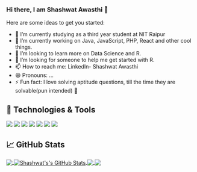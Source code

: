 ### Hi there, I am Shashwat Awasthi 👋

Here are some ideas to get you started:

- 🔭 I’m currently studying as a third year student at NIT Raipur
- 🌱 I’m currently working on Java, JavaScript, PHP, React and other cool things.
- 👯 I’m looking to learn more on Data Science and R.
- 🤔 I’m looking for someone to help me get started with R.
- 📫 How to reach me: LinkedIn- Shashwat Awasthi
- 😄 Pronouns: ...
- ⚡ Fun fact: I love solving aptitude questions, till the time they are solvable(pun intended) 🤣

## 🔧 Technologies & Tools
![](https://img.shields.io/badge/JS-Javascript-yellowgreen)
![](https://img.shields.io/badge/-React-yellowgreen)
![](https://img.shields.io/badge/-JAVA-yellowgreen)
![](https://img.shields.io/badge/-JSON-yellowgreen)
![](https://img.shields.io/badge/-PHP-yellowgreen)
![](https://img.shields.io/badge/-NodeJS-yellowgreen)
![](https://img.shields.io/badge/-R-yellowgreen)



## &#x1f4c8; GitHub Stats

<a href="https://github.com/ShashwatAwasthi04/ShashwatAwasthi04">
  <img align="center" src="https://github-readme-stats.vercel.app/api/top-langs/?username=ShashwatAwasthi04&hide=java,html&title_color=ffffff&text_color=c9cacc&icon_color=2bbc8a&bg_color=1d1f21" />
</a>
<a href="https://github.com/ShashwatAwasthi04/ShashwatAwasthi04">
  <img align="center" src="https://github-readme-stats.vercel.app/api?username=ShashwatAwasthi04&show_icons=true&line_height=27&count_private=true&title_color=ffffff&text_color=c9cacc&icon_color=2bbc8a&bg_color=1d1f21" alt="Shashwat's's GitHub Stats" />
</a>

<a href="https://github.com/AJAYKR00KJ/Hackmaniacs">
  <img align="center" src="https://github-readme-stats.vercel.app/api/pin/?username=AJAYKR00KJ&repo=Hackmaniacs&title_color=ffffff&text_color=c9cacc&icon_color=2bbc8a&bg_color=1d1f21" />
</a>
<a href="https://github.com/ShashwatAwasthi/Chat_Bot_Client_End">
  <img align="center" src="https://github-readme-stats.vercel.app/api/pin/?username=ShashwatAwasthi04&repo=Chat_Bot_Client_End&title_color=ffffff&text_color=c9cacc&icon_color=2bbc8a&bg_color=1d1f21" />
</a>
   

